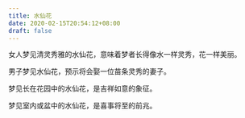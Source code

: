 ```yaml
---
title: 水仙花
date: 2020-02-15T20:54:12+08:00
draft: false
---
```


女人梦见清灵秀雅的水仙花，意味着梦者长得像水一样灵秀，花一样美丽。<br>


男子梦见水仙花，预示将会娶一位苗条灵秀的妻子。<br>


梦见长在花园中的水仙花，是吉祥如意的象征。<br>


梦见室内或盆中的水仙花，是喜事将至的前兆。<br>
